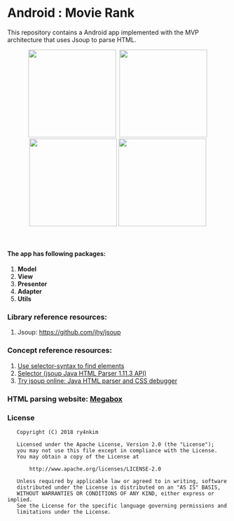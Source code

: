 # Android : Movie Rank

This repository contains a Android app implemented with the MVP architecture that uses Jsoup to parse HTML.
<br>
<p align="center">
  <img src="https://blog.ry4nkim.kr/assets/images/android-movie-rank/movie-rank.png" width="200">
  <img src="https://blog.ry4nkim.kr/assets/images/android-movie-rank/movie-wishlist.png" width="200">
  <img src="https://blog.ry4nkim.kr/assets/images/android-movie-rank/movie-detail.png" width="200">
  <img src="https://blog.ry4nkim.kr/assets/images/android-movie-rank/movie-wish.png" width="200">
</p>
<br>

#### The app has following packages:
1. **Model**
2. **View**
3. **Presenter**
4. **Adapter**
5. **Utils**

### Library reference resources:
1. Jsoup: https://github.com/jhy/jsoup

### Concept reference resources:
1. [Use selector-syntax to find elements](https://jsoup.org/cookbook/extracting-data/selector-syntax)
2. [Selector (jsoup Java HTML Parser 1.11.3 API)](https://jsoup.org/apidocs/org/jsoup/select/Selector.html)
3. [Try jsoup online: Java HTML parser and CSS debugger](https://try.jsoup.org)

### HTML parsing website:  [Megabox](http://www.megabox.co.kr/)

### License
```
   Copyright (C) 2018 ry4nkim

   Licensed under the Apache License, Version 2.0 (the "License");
   you may not use this file except in compliance with the License.
   You may obtain a copy of the License at

       http://www.apache.org/licenses/LICENSE-2.0

   Unless required by applicable law or agreed to in writing, software
   distributed under the License is distributed on an "AS IS" BASIS,
   WITHOUT WARRANTIES OR CONDITIONS OF ANY KIND, either express or implied.
   See the License for the specific language governing permissions and
   limitations under the License.
```

